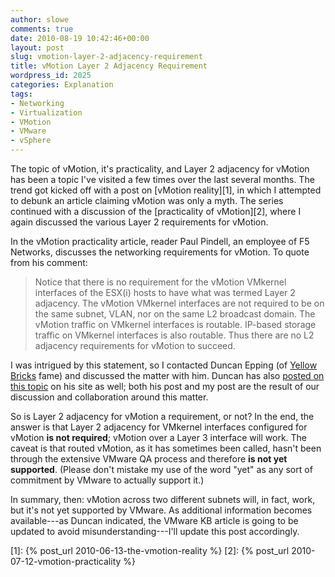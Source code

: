 ```yaml
---
author: slowe
comments: true
date: 2010-08-19 10:42:46+00:00
layout: post
slug: vmotion-layer-2-adjacency-requirement
title: vMotion Layer 2 Adjacency Requirement
wordpress_id: 2025
categories: Explanation
tags:
- Networking
- Virtualization
- VMotion
- VMware
- vSphere
---
```


The topic of vMotion, it's practicality, and Layer 2 adjacency for vMotion has been a topic I've visited a few times over the last several months. The trend got kicked off with a post on [vMotion reality][1], in which I attempted to debunk an article claiming vMotion was only a myth. The series continued with a discussion of the [practicality of vMotion][2], where I again discussed the various Layer 2 requirements for vMotion.

In the vMotion practicality article, reader Paul Pindell, an employee of F5 Networks, discusses the networking requirements for vMotion. To quote from his comment:

>Notice that there is no requirement for the vMotion VMkernel interfaces of the ESX(i) hosts to have what was termed Layer 2 adjacency. The vMotion VMkernel interfaces are not required to be on the same subnet, VLAN, nor on the same L2 broadcast domain. The vMotion traffic on VMkernel interfaces is routable. IP-based storage traffic on VMkernel interfaces is also routable. Thus there are no L2 adjacency requirements for vMotion to succeed.

I was intrigued by this statement, so I contacted Duncan Epping (of [Yellow Bricks](http://www.yellow-bricks.com/) fame) and discussed the matter with him. Duncan has also [posted on this topic](http://www.yellow-bricks.com/2010/08/19/layer-2-adjacency-for-vmotion-vmkernel/) on his site as well; both his post and my post are the result of our discussion and collaboration around this matter.

So is Layer 2 adjacency for vMotion a requirement, or not? In the end, the answer is that Layer 2 adjacency for VMkernel interfaces configured for vMotion **is not required**; vMotion over a Layer 3 interface will work. The caveat is that routed vMotion, as it has sometimes been called, hasn't been through the extensive VMware QA process and therefore **is not yet supported**. (Please don't mistake my use of the word "yet" as any sort of commitment by VMware to actually support it.)

In summary, then: vMotion across two different subnets will, in fact, work, but it's not yet supported by VMware. As additional information becomes available---as Duncan indicated, the VMware KB article is going to be updated to avoid misunderstanding---I'll update this post accordingly.

[1]: {% post_url 2010-06-13-the-vmotion-reality %}
[2]: {% post_url 2010-07-12-vmotion-practicality %}
